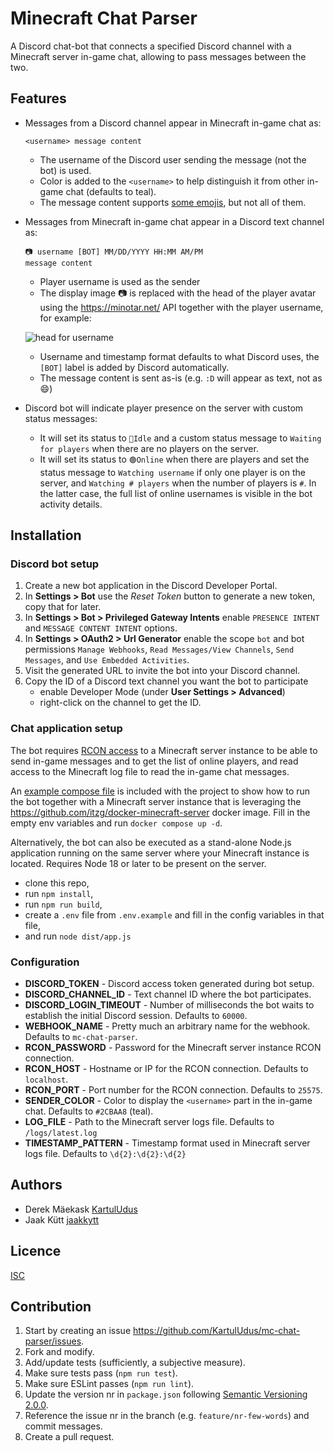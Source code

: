 # Minecraft Chat Parser

A Discord chat-bot that connects a specified Discord channel with a Minecraft server in-game chat,
allowing to pass messages between the two.

## Features

- Messages from a Discord channel appear in Minecraft in-game chat as:
    ```
    <username> message content
    ```
  - The username of the Discord user sending the message (not the bot) is used.
  - Color is added to the `<username>` to help distinguish it from
      other in-game chat (defaults to teal).
  - The message content supports [some emojis](https://gist.github.com/tomasdev/92bde758ee8e65fa826717b24cfd0463),
    but not all of them.

- Messages from Minecraft in-game chat appear in a Discord text channel as:
    ```
    📷 username [BOT] MM/DD/YYYY HH:MM AM/PM
    message content
    ```
    - Player username is used as the sender
    - The display image 📷 is replaced with the head of the player avatar using
      the https://minotar.net/ API together with the player username, for example:

     ![head for username](https://minotar.net/helm/username/150.png)
    - Username and timestamp format defaults to what Discord uses, the `[BOT]` label is added by Discord automatically.
    - The message content is sent as-is (e.g. `:D` will appear as text, not as 😄)

- Discord bot will indicate player presence on the server with custom status messages:
    - It will set its status to `🌙Idle` and a custom status message to `Waiting for players` when
      there are no players on the server.
    - It will set its status to `🟢Online` when there are players and set the status message to `Watching username` if
      only one player is on the server, and `Watching # players` when the number of players is `#`. In the latter case,
      the full list of online usernames is visible in the bot activity details.

## Installation

### Discord bot setup

1. Create a new bot application in the Discord Developer Portal.
2. In **Settings > Bot** use the _Reset Token_ button to generate a new token, copy that for later.
3. In **Settings > Bot > Privileged Gateway Intents** enable `PRESENCE INTENT` and `MESSAGE CONTENT INTENT` options.
4. In **Settings > OAuth2 > Url Generator** enable the scope `bot` and bot permissions `Manage Webhooks`,
    `Read Messages/View Channels`, `Send Messages`, and `Use Embedded Activities`.
5. Visit the generated URL to invite the bot into your Discord channel.
6. Copy the ID of a Discord text channel you want the bot to participate
   - enable Developer Mode (under **User Settings > Advanced**)
   - right-click on the channel to get the ID.

### Chat application setup

The bot requires [RCON access](https://wiki.vg/RCON) to a Minecraft server instance to be able to send in-game messages
and to get the list of online players, and read access to the Minecraft log file to read the in-game chat messages.

An [example compose file](./compose.example.yml) is included with the project to show how to run the bot together with
a Minecraft server instance that is leveraging the https://github.com/itzg/docker-minecraft-server docker image.
Fill in the empty env variables and run `docker compose up -d`.

Alternatively, the bot can also be executed as a stand-alone Node.js application running on the same server where your
Minecraft instance is located. Requires Node 18 or later to be present on the server.

- clone this repo,
- run `npm install`,
- run `npm run build`,
- create a `.env` file from `.env.example` and fill in the config variables in that file,
- and run `node dist/app.js`

### Configuration

- **DISCORD_TOKEN** - Discord access token generated during bot setup.
- **DISCORD_CHANNEL_ID** - Text channel ID where the bot participates.
- **DISCORD_LOGIN_TIMEOUT** - Number of milliseconds the bot waits to establish the initial Discord session. Defaults to `60000`.
- **WEBHOOK_NAME** - Pretty much an arbitrary name for the webhook. Defaults to `mc-chat-parser`.
- **RCON_PASSWORD** - Password for the Minecraft server instance RCON connection.
- **RCON_HOST** - Hostname or IP for the RCON connection. Defaults to `localhost`.
- **RCON_PORT** - Port number for the RCON connection. Defaults to `25575`.
- **SENDER_COLOR** - Color to display the `<username>` part in the in-game chat. Defaults to `#2CBAA8` (teal).
- **LOG_FILE** - Path to the Minecraft server logs file. Defaults to `/logs/latest.log`
- **TIMESTAMP_PATTERN** - Timestamp format used in Minecraft server logs file. Defaults to `\d{2}:\d{2}:\d{2}`

## Authors

- Derek Mäekask [KartulUdus](https://github.com/KartulUdus)
- Jaak Kütt [jaakkytt](https://github.com/jaakkytt)

## Licence

[ISC](https://opensource.org/license/isc-license-txt/)

## Contribution

1. Start by creating an issue https://github.com/KartulUdus/mc-chat-parser/issues.
2. Fork and modify.
3. Add/update tests (sufficiently, a subjective measure).
4. Make sure tests pass (`npm run test`).
5. Make sure ESLint passes (`npm run lint`).
6. Update the version nr in `package.json` following [Semantic Versioning 2.0.0](https://semver.org/).
7. Reference the issue nr in the branch (e.g. `feature/nr-few-words`) and commit messages.
8. Create a pull request.
